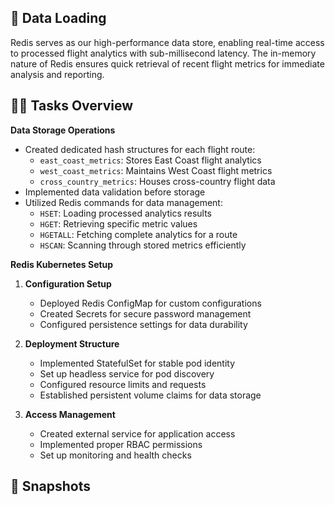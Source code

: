 ## 🚀 Data Loading

Redis serves as our high-performance data store, enabling real-time access to processed flight analytics with sub-millisecond latency. The in-memory nature of Redis ensures quick retrieval of recent flight metrics for immediate analysis and reporting.

## 👨‍💻 Tasks Overview

**Data Storage Operations**
- Created dedicated hash structures for each flight route:
  - `east_coast_metrics`: Stores East Coast flight analytics
  - `west_coast_metrics`: Maintains West Coast flight metrics
  - `cross_country_metrics`: Houses cross-country flight data
- Implemented data validation before storage
- Utilized Redis commands for data management:
  - `HSET`: Loading processed analytics results
  - `HGET`: Retrieving specific metric values
  - `HGETALL`: Fetching complete analytics for a route
  - `HSCAN`: Scanning through stored metrics efficiently

**Redis Kubernetes Setup**
1. **Configuration Setup**
   - Deployed Redis ConfigMap for custom configurations
   - Created Secrets for secure password management
   - Configured persistence settings for data durability

2. **Deployment Structure**
   - Implemented StatefulSet for stable pod identity
   - Set up headless service for pod discovery
   - Configured resource limits and requests
   - Established persistent volume claims for data storage

3. **Access Management**
   - Created external service for application access
   - Implemented proper RBAC permissions
   - Set up monitoring and health checks

## 📸 Snapshots